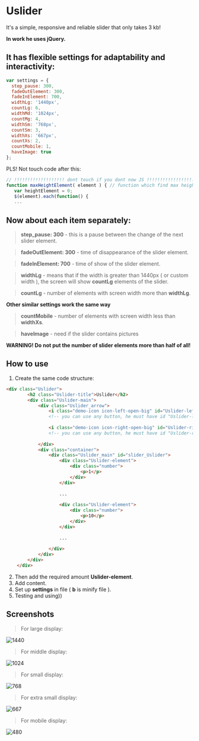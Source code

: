 # Uslider

It's a simple, responsive and reliable slider that only takes 3 kb!

**In work he uses jQuery.**

## It has flexible settings for adaptability and interactivity:

```javascript
var settings = { 
  step_pause: 300, 
  fadeOutElement: 300, 
  fadeInElement: 700, 
  widthLg: '1440px', 
  countLg: 6, 
  widthMd: '1024px', 
  countMg: 4, 
  widthSm: '768px', 
  countSm: 3, 
  widthXs: '667px', 
  countXs: 2, 
  countMobile: 1, 
  haveImage: true 
};
```

PLS! Not touch code after this:

```javascript
// !!!!!!!!!!!!!!!!!!! dont touch if you dont now JS !!!!!!!!!!!!!!!!!!!!!! //
function maxHeightElement( element ) { // function which find max height in element
   var heightElement = 0;
   $(element).each(function() {
   ...
```

## Now about each item separately:

> **step_pause: 300** - this is a pause between the change of the next slider element.

> **fadeOutElement: 300** - time of disappearance of the slider element.

> **fadeInElement: 700** - time of show of the slider element.

> **widthLg** - means that if the width is greater than 1440px ( or custom width ), the screen will show **countLg** elements of the slider.

> **countLg** - number of elements with screen width more than **widthLg**.

**Other similar settings work the same way**

> **countMobile** - number of elements with screen width less than **widthXs**.

> **haveImage** - need if the slider contains pictures

**WARNING! Do not put the number of slider elements more than half of all!**

## How to use

1. Create the same code structure:

```html
<div class="Uslider">
        <h2 class="Uslider-title">Uslider</h2>
        <div class="Uslider-main">
            <div class="Uslider_arrow">
                <i class="demo-icon icon-left-open-big" id="Uslider-left"></i>
                <!-- you can use any button, he must have id "Uslider-left" -->
                
                <i class="demo-icon icon-right-open-big" id="Uslider-right"></i>
                <!-- you can use any button, he must have id "Uslider-right" -->
                
            </div>
            <div class="container">
                <div class="Uslider_main" id="slider_Uslider">
                    <div class="Uslider-element">
                        <div class="number">
                            <p>1</p>
                        </div>
                    </div>
                    
                    ...
                    
                    <div class="Uslider-element">
                        <div class="number">
                            <p>10</p>
                        </div>
                    </div>
                    
                    ...
                    
                </div>
            </div>
        </div>
    </div>
```

2. Then add the required amount **Uslider-element**.
3. Add content.
4. Set up **settings** in file ( **b** is minify file ).
5. Testing and using))

## Screenshots

> For large display:

![1440](https://github.com/DLMykolaIvanov/Uslider-0.0.1-Alpha/blob/master/imgREADME/1440.png)

> For middle display:

![1024](https://github.com/DLMykolaIvanov/Uslider-0.0.1-Alpha/blob/master/imgREADME/1024.png)

> For small display:

![768](https://github.com/DLMykolaIvanov/Uslider-0.0.1-Alpha/blob/master/imgREADME/768.png)

> For extra small display:

![667](https://github.com/DLMykolaIvanov/Uslider-0.0.1-Alpha/blob/master/imgREADME/667.png)

> For mobile display:

![480](https://github.com/DLMykolaIvanov/Uslider-0.0.1-Alpha/blob/master/imgREADME/480.png)
